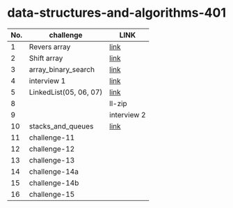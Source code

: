 # data-structures-and-algorithms-401

| No.   |    challenge    |LINK |
|  ---  |       ---       | --- |
| 1     |  Revers array   |  [link](https://github.com/baselatalla/data-structures-and-algorithms-401/blob/main/array_reverse/README.md)        |
| 2     |   Shift array   |  [link](https://github.com/baselatalla/data-structures-and-algorithms-401/blob/main/array_shift/array_shift.md)      |
| 3     |   array_binary_search  |   [link](https://github.com/baselatalla/data-structures-and-algorithms-401/blob/main/array_binary_search/array_binary_search.md)   |
| 4     |  interview  1 |   [link](https://docs.google.com/spreadsheets/d/1m1fUckd_rjXtIc-50U2ozWW3ov9zcRr19XEaVD6dhPo/edit#gid=1807550832)   |
| 5     |  LinkedList(05, 06, 07)  |   [link](https://github.com/baselatalla/data-structures-and-algorithms-401/blob/main/linked_list/README.md)   |
| 8     |     |  ll-zip   |   [link](https://docs.google.com/spreadsheets/d/16dNTqJcvFSdjP1Sz0ZIHkIfkiiMx5Qp7prnRd87vr_Q/edit?usp=sharing)
| 9     |     |  interview  2   |   [link](https://docs.google.com/spreadsheets/d/16dNTqJcvFSdjP1Sz0ZIHkIfkiiMx5Qp7prnRd87vr_Q/edit?usp=sharing)
| 10    |  stacks_and_queues  |  [link](https://github.com/baselatalla/data-structures-and-algorithms-401/blob/main/linked_list/README.md)   |
| 11    |  challenge-11   |     |
| 12    |  challenge-12   |     |  
| 13    |  challenge-13   |     |
| 14    |  challenge-14a  |     |
| 15    |  challenge-14b  |     |  
| 16    |  challenge-15   |     |  

